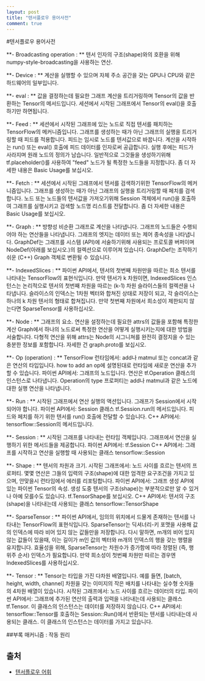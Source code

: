 ```yaml
---
layout: post
title: "텐서플로우 용어사전"
comment: true
---
```



#텐서플로우 용어사전

**- Broadcasting operation : **
텐서 인자의 구조(shape)와의 호환을 위해 numpy-style-broadcasting을 사용하는 연산.

**- Device : **
계산을 실행할 수 있으며 자체 주소 공간을 갖는 GPU나 CPU와 같은 하드웨어의 일부입니다.

**- eval : **
값을 결정하는데 필요한 그래프 계산을 트리거링하며 Tensor의 값을 반환하는 Tensor의 메서드입니다. 세션에서 시작된 그래프에서 Tensor의 eval()을 호출하기만 하면됩니다.

**- Feed : **
세션에서 시작된 그래프에 있는 노드로 직접 텐서를 패치하는 TensorFlow의 메커니즘입니다. 그래프를 생성하는 때가 아닌 그래프의 실행을 트리거링할 때 피드를 적용합니다. 피드는 임시로 노드를 텐서값으로 바꿉니다. 계산을 시작하는 run() 또는 eval() 호출에 피드 데이터를 인자로써 공급합니다. 실행 후에는 피드가 사라지며 원래 노드의 정의가 남습니다. 일반적으로 그것들을 생성하기위해 tf.placeholder()를 사용하여 "feed" 노드가 될 특정한 노드들을 지정합니다. 좀 더 자세한 내용은 Basic Usage를 보십시오.

**- Fetch : **
세션에서 시작된 그래프에서 텐서를 검색하기위한 TensorFlow의 메커니즘입니다. 그래프를 생성하는 때가 아닌 그래프의 실행을 트리거링할 때 페치를 검색합니다. 노드 또는 노드들의 텐서값을 가져오기위해 Session 객체에서 run()을 호출하여 그래프를 실행시키고 검색할 노드명 리스트를 전달합니다. 좀 더 자세한 내용은 Basic Usage를 보십시오.

**- Graph : **
방향성 비순환 그래프로 계산을 나타냅니다. 그래프의 노드들은 수행되어야 하는 연산들을 나타냅니다. 그래프의 엣지는 데이터 또는 제어 종속성을 나타냅니다. GraphDef는 그래프를 시스템 (API)에 서술하기위해 사용되는 프로토콜 버퍼이며 NodeDef(아래를 보십시오.)의 컬렉션으로 이루어져 있습니다. GraphDef는 조작하기 쉬운 (C++) Graph 객체로 변환될 수 있습니다.

**- IndexedSlices : **
파이썬 API에서, 텐서의 첫번째 차원만을 따르는 희소 텐서를 나타내는 TensorFlow의 표현식입니다. 만약 텐서가 k 차원이면, IndexedSlices 인스턴스는 논리적으로 텐서의 첫번째 차원을 따르는 (k-1) 차원 슬라이스들의 컬렉션을 나타냅니다. 슬라이스의 인덱스는 1차원 벡터와 합쳐진 상태로 저장이 되고, 각 슬라이스는 하나의 k 차원 텐서의 형태로 합쳐집니다. 만약 첫번째 차원에서 희소성이 제한되지 않는다면 SparseTensor를 사용하십시오.

**- Node : **
그래프의 요소.
연산을 설정하는데 필요한 attrs의 값들을 포함해 특정한 계산 Graph에서 하나의 노드로써 특정한 연산을 어떻게 실행시키는지에 대한 방법을 서술합니다. 다형적 연산을 위해 attrs는 Node의 시그니쳐를 완전히 결정지을 수 있는 충분한 정보를 포함합니다. 자세한 건 graph.proto를 보십시오.

**- Op (operation) : **
TensorFlow 런타임에서: add나 matmul 또는 concat과 같은 연산의 타입입니다. how to add an op에 설명된대로 런타임에 새로운 연산을 추가할 수 있습니다.
파이썬 API에서: 그래프의 노드입니다. 연산은 tf.Operation 클래스의 인스턴스로 나타냅니다. Operation의 type 프로퍼티는 add나 matmul과 같은 노드에 대한 실행 연산을 나타냅니다.

**- Run : **
시작된 그래프에서 연산 실행의 액션입니다. 그래프가 Session에서 시작되어야 합니다.
파이썬 API에서: Session 클래스 tf.Session.run의 메서드입니다. 피드와 페치를 하기 위한 텐서를 run() 호출에 전달할 수 있습니다.
C++ API에서: tensorflow::Session의 메서드입니다.

**- Session : **
시작된 그래프를 나타내는 런타임 객체입니다. 그래프에서 연산을 실행하기 위한 메서드들을 제공합니다.
파이썬 API에서: tf.Session
C++ API에서: 그래프를 시작하고 연산을 실행할 때 사용되는 클래스 tensorflow::Session

**- Shape : **
텐서의 차원과 크기.
시작된 그래프에서: 노드 사이를 흐르는 텐서의 프로퍼티. 몇몇 연산은 그들의 입력의 구조(shape)에 대한 엄격한 요구조건을 가지고 있으며, 안맞을시 런타임에서 에러를 리포팅합니다.
파이썬 API에서: 그래프 생성 API에 있는 파이썬 Tensor의 속성. 생성 도중 텐서의 구조(shape)는 부분적으로만 알 수 있거나 아예 모를수도 있습니다. tf.TensorShape를 보십시오.
C++ API에서: 텐서의 구조(shape)을 나타내는데 사용되는 클래스 tensorflow::TensorShape

**- SparseTensor : **
파이썬 API에서, 임의의 위치에서 드물게 존재하는 텐서를 나타내는 TensorFlow의 표현식입니다. SparseTensor는 딕셔너리-키 포맷을 사용해 값의 인덱스에 따라 비어 있지 않는 값들만을 저장합니다. 다시 말하면, m개의 비어 있지 않는 값들이 있을때, 이는 길이가 m인 값의 벡터와 m개의 인덱스의 행을 갖는 행렬을 유지합니다. 효율성을 위해, SparseTensor는 차원수가 증가함에 따라 정렬된 (즉, 행 위주 순서) 인덱스가 필요합니다. 만약 희소성이 첫번째 차원만 따르는 경우엔 IndexedSlices를 사용하십시오.

**- Tensor : **
Tensor는 타입을 가진 다차원 배열입니다. 예를 들면, [batch, height, width, channel] 차원을 갖는 이미지의 작은 배치를 나타내는 실수형 숫자들의 4차원 배열이 있습니다.
시작된 그래프에서: 노드 사이를 흐르는 데이터의 타입.
파이썬 API에서: 그래프에 추가된 연산의 출력과 입력을 나타내는데 사용되는 클래스tf.Tensor. 이 클래스의 인스턴스는 데이터를 저장하지 않습니다.
C++ API에서: tensorflow::Tensor를 호출하는 Session::Run()에서 반환되는 텐서를 나타내는데 사용되는 클래스. 이 클래스의 인스턴스는 데이터를 가지고 있습니다.

##부록
매커니즘 : 작동 원리

## 출처

- [텐서플로우 어휘](https://tensorflowkorea.gitbooks.io/tensorflow-kr/content/g3doc/resources/glossary.html)
